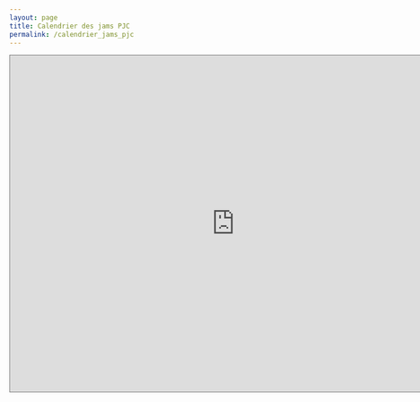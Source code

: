 ```yaml
---
layout: page
title: Calendrier des jams PJC 
permalink: /calendrier_jams_pjc
---
```

<iframe src="https://calendar.google.com/calendar/embed?height=600&wkst=2&bgcolor=%237986CB&ctz=Europe%2FParis&title=Paris%20Jam%20Club&showPrint=0&mode=AGENDA&src=bDNjdmUycXFlZWJybmszc3YxanZwNzFrdTBAZ3JvdXAuY2FsZW5kYXIuZ29vZ2xlLmNvbQ&src=Z2dlc2t2Z3Q2MzNsbDJuYjJxbDU0cTBvMTRAZ3JvdXAuY2FsZW5kYXIuZ29vZ2xlLmNvbQ&src=ZDA5Mm1tc2ttdTQ3MDQ3NnZmMjhwdGhuY2dAZ3JvdXAuY2FsZW5kYXIuZ29vZ2xlLmNvbQ&src=azBjbGxma2tqdmk0ZzNhMzN0ZWU2MGxwaGdAZ3JvdXAuY2FsZW5kYXIuZ29vZ2xlLmNvbQ&src=dXRxcW9rMmd0b2NrMjc3NHQxcW5lYXU5OGdAZ3JvdXAuY2FsZW5kYXIuZ29vZ2xlLmNvbQ&src=ZnIuZnJlbmNoI2hvbGlkYXlAZ3JvdXAudi5jYWxlbmRhci5nb29nbGUuY29t&color=%2333B679&color=%23D81B60&color=%23039BE5&color=%23F6BF26&color=%23B39DDB&color=%230B8043" style="border:solid 1px #777" width="800" height="600" frameborder="0" scrolling="no"></iframe>
